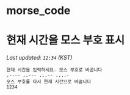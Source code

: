 # morse_code
# 현재 시간을 모스 부호 표시
<!-- MORSE_TIME_START -->
_Last updated: `12:34` (KST)_

```
현재 시간을 입력하세요. 모스 부호로 바꿉니다
.---- ..--- ...-- ....-
모스 부호를 다시 현재 시간으로 바꿉니다
1234
```
<!-- MORSE_TIME_END -->
